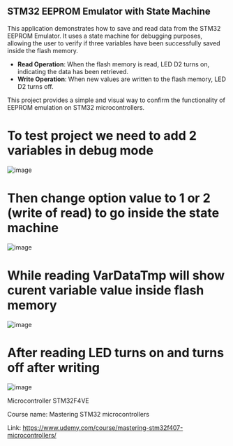 ## STM32 EEPROM Emulator with State Machine

This application demonstrates how to save and read data from the STM32 EEPROM Emulator. It uses a state machine for debugging purposes, allowing the user to verify if three variables have been successfully saved inside the flash memory. 

- **Read Operation**: When the flash memory is read, LED D2 turns on, indicating the data has been retrieved.
- **Write Operation**: When new values are written to the flash memory, LED D2 turns off.

This project provides a simple and visual way to confirm the functionality of EEPROM emulation on STM32 microcontrollers.

# To test project we need to add 2 variables in debug mode  

![image](https://github.com/user-attachments/assets/9ba38e25-b605-4d10-9b4e-46af59e73149)

# Then change option value to 1 or 2 (write of read) to go inside the state machine 

![image](https://github.com/user-attachments/assets/fca71ecb-69a2-4beb-9055-083c9ea71073)

# While reading VarDataTmp will show curent variable value inside flash memory

![image](https://github.com/user-attachments/assets/d1f7f009-3cf3-4389-b8c2-5c5be337bb32)

# After reading LED turns on and turns off after writing

![image](https://github.com/user-attachments/assets/4bda36ca-83ef-40e4-b457-a3dcc7467f96)


Microcontroller STM32F4VE

Course name: Mastering STM32 microcontrollers

Link: https://www.udemy.com/course/mastering-stm32f407-microcontrollers/
